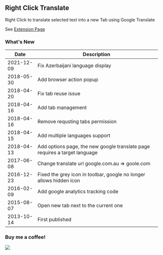 ## Right Click Translate

Right Click to translate selected text into a new Tab using Google Translate

See [Extension Page](https://goo.gl/DZrEnA)

### What's New
| Date       | Description                                                                |
| ---------- | -------------------------------------------------------------------------- |
| 2021-12-09 | Fix Azerbaijani language display                                           |
| 2018-05-30 | Add browser action popup                                                   |
| 2018-04-20 | Fix tab reuse issue                                                        |
| 2018-04-16 | Add tab management                                                         |
| 2018-04-16 | Remove requsting tabs permission                                           |
| 2018-04-15 | Add multiple languages support                                             |
| 2018-04-13 | Add options page, the new google translate page requires a target language |
| 2017-06-08 | Change translate url google.com.au => goole.com                            |
| 2016-12-23 | Fixed the grey icon in toolbar, google no longer allows hidden icon        |
| 2016-02-09 | Add google analytics tracking code                                         |
| 2015-08-07 | Open new tab next to the current one                                       |
| 2013-10-14 | First published                                                            |


### Buy me a coffee!

[![](https://www.paypalobjects.com/en_AU/i/btn/btn_donateCC_LG.gif)](https://www.paypal.com/donate/?business=RBUDZ9FDP8MFY&no_recurring=0&item_name=Thank+you%21&currency_code=USD)
